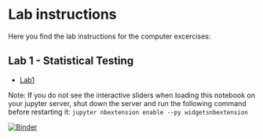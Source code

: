 # Lab instructions

Here you find the lab instructions for the computer excercises:

## Lab 1 - Statistical Testing

* [Lab1](Lab1.ipynb)


Note: If you do not see the interactive sliders when loading this notebook on your jupyter server, shut down the server and run the following command before restarting it: `jupyter nbextension enable --py widgetsnbextension`

[![Binder](https://mybinder.org/badge_logo.svg)](https://mybinder.org/v2/gh/statisticalbiotechnology/cb2030/master?filepath=%2Flab%2FLab1.ipynb)
